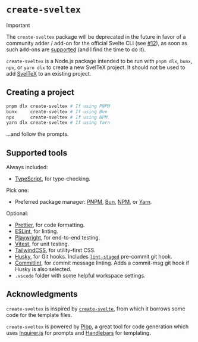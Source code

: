 # `create-sveltex`

> [!IMPORTANT]
> The `create-sveltex` package will be deprecated in the future in favor of a
> community adder / add-on for the official Svelte CLI (see
> [#12](https://github.com/nvlang/sveltex/issues/12)), as soon as such add-ons
> are [supported](https://github.com/sveltejs/cli/issues/184) (and I find the
> time to do it).

`create-sveltex` is a Node.js package intended to be run with `pnpm dlx`,
`bunx`, `npx`, or `yarn dlx` to create a new SvelTeX project. It should not be
used to add [SvelTeX] to an existing project.

## Creating a project

```bash
pnpm dlx create-sveltex # If using PNPM
bunx     create-sveltex # If using Bun
npx      create-sveltex # If using NPM
yarn dlx create-sveltex # If using Yarn
```

...and follow the prompts.

## Supported tools

Always included:
-   [TypeScript], for type-checking.

Pick one:
-   Preferred package manager: [PNPM], [Bun], [NPM], or [Yarn].

Optional:
-   [Prettier], for code formatting.
-   [ESLint], for linting.
-   [Playwright], for end-to-end testing.
-   [Vitest], for unit testing.
-   [TailwindCSS], for utility-first CSS.
-   [Husky], for Git hooks. Includes [`lint-staged`] pre-commit git hook.
-   [Commitlint], for commit message linting. Adds a commit-msg git hook if
    Husky is also selected.
-   `.vscode` folder with some helpful workspace settings.

## Acknowledgments

`create-sveltex` is inspired by [`create-svelte`], from which it borrows some
code for the template files.

`create-sveltex` is powered by [Plop], a great tool for code generation which
uses [Inquirer.js] for prompts and [Handlebars] for templating.

[SvelTeX]: https://www.npmjs.com/package/@nvl/sveltex
[TypeScript]: https://www.typescriptlang.org/
[PNPM]: https://pnpm.io/
[Bun]: https://bun.sh/
[NPM]: https://www.npmjs.com/
[Yarn]: https://yarnpkg.com/
[Prettier]: https://prettier.io/
[ESLint]: https://eslint.org/
[Playwright]: https://playwright.dev/
[Vitest]: https://vitest.dev/
[TailwindCSS]: https://tailwindcss.com/
[Husky]: https://typicode.github.io/husky/
[`lint-staged`]: https://github.com/lint-staged/lint-staged
[Commitlint]: https://commitlint.js.org/
[`create-svelte`]: https://www.npmjs.com/package/create-svelte
[Plop]: https://plopjs.com/
[Inquirer.js]: https://github.com/SBoudrias/Inquirer.js
[Handlebars]: https://github.com/handlebars-lang/handlebars.js
